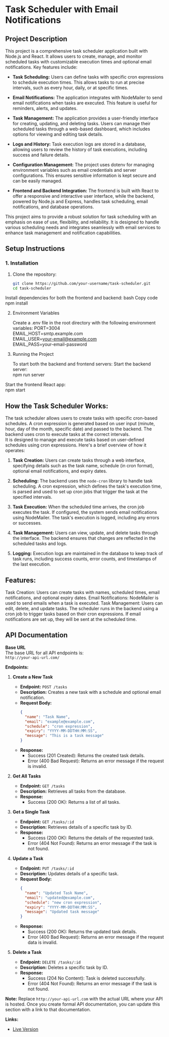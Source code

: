 # Task Scheduler with Email Notifications

## Project Description

This project is a comprehensive task scheduler application built with Node.js and React. It allows users to create, manage, and monitor scheduled tasks with customizable execution times and optional email notifications. Key features include:

- **Task Scheduling:** Users can define tasks with specific cron expressions to schedule execution times. This allows tasks to run at precise intervals, such as every hour, daily, or at specific times.

- **Email Notifications:** The application integrates with NodeMailer to send email notifications when tasks are executed. This feature is useful for reminders, alerts, and updates.

- **Task Management:** The application provides a user-friendly interface for creating, updating, and deleting tasks. Users can manage their scheduled tasks through a web-based dashboard, which includes options for viewing and editing task details.

- **Logs and History:** Task execution logs are stored in a database, allowing users to review the history of task executions, including success and failure details.

- **Configuration Management:** The project uses dotenv for managing environment variables such as email credentials and server configurations. This ensures sensitive information is kept secure and can be easily managed.

- **Frontend and Backend Integration:** The frontend is built with React to offer a responsive and interactive user interface, while the backend, powered by Node.js and Express, handles task scheduling, email notifications, and database operations.

This project aims to provide a robust solution for task scheduling with an emphasis on ease of use, flexibility, and reliability. It is designed to handle various scheduling needs and integrates seamlessly with email services to enhance task management and notification capabilities.


## Setup Instructions

### 1. Installation
1. Clone the repository:
   ```bash
   git clone https://github.com/your-username/task-scheduler.git
   cd task-scheduler

Install dependencies for both the frontend and backend:
bash
Copy code
npm install

2. Environment Variables

   Create a .env file in the root directory with the following environment variables:
  PORT=3004 \
  EMAIL_HOST=smtp.example.com\
  EMAIL_USER=your-email@example.com\
  EMAIL_PASS=your-email-password

3. Running the Project

   To start both the backend and frontend servers:
  Start the backend server:\
  npm run server

  Start the frontend React app:\
  npm start

## How the Task Scheduler Works:

The task scheduler allows users to create tasks with specific cron-based schedules. A cron expression is generated based on user input (minute, hour, day of the month, specific date) and passed to the backend. The backend uses cron to execute tasks at the correct intervals.\
It is designed to manage and execute tasks based on user-defined schedules using cron expressions. Here's a brief overview of how it operates:

1. **Task Creation:** Users can create tasks through a web interface, specifying details such as the task name, schedule (in cron format), optional email notifications, and expiry dates.

2. **Scheduling:** The backend uses the `node-cron` library to handle task scheduling. A cron expression, which defines the task's execution time, is parsed and used to set up cron jobs that trigger the task at the specified intervals.

3. **Task Execution:** When the scheduled time arrives, the cron job executes the task. If configured, the system sends email notifications using NodeMailer. The task's execution is logged, including any errors or successes.

4. **Task Management:** Users can view, update, and delete tasks through the interface. The backend ensures that changes are reflected in the scheduled tasks and logs.

5. **Logging:** Execution logs are maintained in the database to keep track of task runs, including success counts, error counts, and timestamps of the last execution.

## Features:
Task Creation: Users can create tasks with names, scheduled times, email notifications, and optional expiry dates.
Email Notifications: NodeMailer is used to send emails when a task is executed.
Task Management: Users can edit, delete, and update tasks.
The scheduler runs in the backend using a cron job to trigger tasks based on their cron expressions. If email notifications are set up, they will be sent at the scheduled time.


## API Documentation

**Base URL**  
The base URL for all API endpoints is:  
`http://your-api-url.com/`

**Endpoints:**

1. **Create a New Task**  
   - **Endpoint:** `POST /tasks`  
   - **Description:** Creates a new task with a schedule and optional email notification.  
   - **Request Body:**  
     ```json
     {
       "name": "Task Name",
       "email": "example@example.com",
       "schedule": "cron expression",
       "expiry": "YYYY-MM-DDTHH:MM:SS",
       "message": "This is a task message"
     }
     ```
   - **Response:**  
     - Success (201 Created): Returns the created task details.
     - Error (400 Bad Request): Returns an error message if the request is invalid.

2. **Get All Tasks**  
   - **Endpoint:** `GET /tasks`  
   - **Description:** Retrieves all tasks from the database.  
   - **Response:**  
     - Success (200 OK): Returns a list of all tasks.

3. **Get a Single Task**  
   - **Endpoint:** `GET /tasks/:id`  
   - **Description:** Retrieves details of a specific task by ID.  
   - **Response:**  
     - Success (200 OK): Returns the details of the requested task.
     - Error (404 Not Found): Returns an error message if the task is not found.

4. **Update a Task**  
   - **Endpoint:** `PUT /tasks/:id`  
   - **Description:** Updates details of a specific task.  
   - **Request Body:**  
     ```json
     {
       "name": "Updated Task Name",
       "email": "updated@example.com",
       "schedule": "new cron expression",
       "expiry": "YYYY-MM-DDTHH:MM:SS",
       "message": "Updated task message"
     }
     ```
   - **Response:**  
     - Success (200 OK): Returns the updated task details.
     - Error (400 Bad Request): Returns an error message if the request data is invalid.

5. **Delete a Task**  
   - **Endpoint:** `DELETE /tasks/:id`  
   - **Description:** Deletes a specific task by ID.  
   - **Response:**  
     - Success (204 No Content): Task is deleted successfully.
     - Error (404 Not Found): Returns an error message if the task is not found.

**Note:** Replace `http://your-api-url.com` with the actual URL where your API is hosted. Once you create formal API documentation, you can update this section with a link to that documentation.



**Links:**

- [Live Version](http://your-live-link.com)
